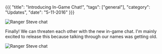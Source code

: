 {{{
  "title": "Introducing In-Game Chat!",
  "tags": ["general"],
  "category": "Updates",
  "date": "5-11-2016"
}}}

![Ranger Steve chat](https://i.imgur.com/7xRUEoj.png)

Finally! We can threaten each other with the new in-game chat.
I'm mainly excited to release this because talking through our names was getting old.

![Ranger Steve chat](https://i.imgur.com/gRvd2MX.png)
